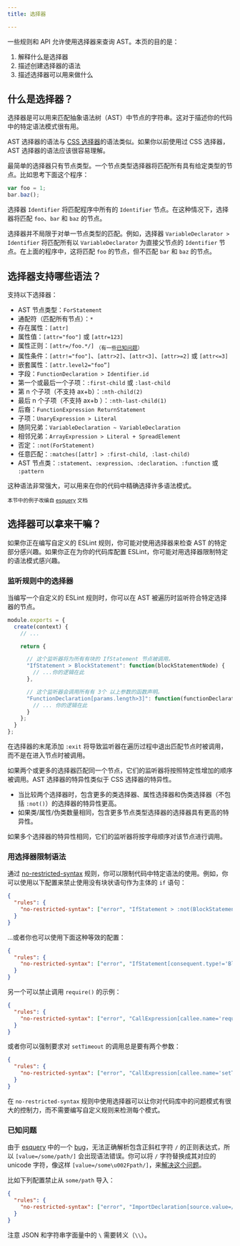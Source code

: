 ```yaml
---
title: 选择器

---
```


一些规则和 API 允许使用选择器来查询 AST。本页的目的是：

1. 解释什么是选择器
1. 描述创建选择器的语法
1. 描述选择器可以用来做什么

## 什么是选择器？

选择器是可以用来匹配抽象语法树（AST）中节点的字符串。这对于描述你的代码中的特定语法模式很有用。

AST 选择器的语法与 [CSS 选择器](https://developer.mozilla.org/en-US/docs/Web/CSS/CSS_Selectors)的语法类似。如果你以前使用过 CSS 选择器，AST 选择器的语法应该很容易理解。

最简单的选择器只有节点类型。一个节点类型选择器将匹配所有具有给定类型的节点。比如思考下面这个程序：

```js
var foo = 1;
bar.baz();
```

选择器 `Identifier` 将匹配程序中所有的 `Identifier` 节点。在这种情况下，选择器将匹配 `foo`、`bar` 和 `baz` 的节点。

选择器并不局限于对单一节点类型的匹配。例如，选择器 `VariableDeclarator > Identifier` 将匹配所有以 `VariableDeclarator` 为直接父节点的 `Identifier` 节点。在上面的程序中，这将匹配 `foo` 的节点，但不匹配 `bar` 和 `baz` 的节点。

## 选择器支持哪些语法？

支持以下选择器：

* AST 节点类型：`ForStatement`
* 通配符（匹配所有节点）：`*`
* 存在属性：`[attr]`
* 属性值：`[attr="foo"]` 或 `[attr=123]`
* 属性正则：`[attr=/foo.*/]` <sub>（有一些[已知问题](#已知问题)）</sub>
* 属性条件：`[attr!="foo"]`、`[attr>2]`、`[attr<3]`、`[attr>=2]` 或 `[attr<=3]`
* 嵌套属性：`[attr.level2="foo”]`
* 字段：`FunctionDeclaration > Identifier.id`
* 第一个或最后一个子项：`:first-child` 或 `:last-child`
* 第 n 个子项（不支持 ax+b）：`:nth-child(2)`
* 最后 n 个子项（不支持 ax+b ）：`:nth-last-child(1)`
* 后裔：`FunctionExpression ReturnStatement`
* 子项：`UnaryExpression > Literal`
* 随同兄弟：`VariableDeclaration ~ VariableDeclaration`
* 相邻兄弟：`ArrayExpression > Literal + SpreadElement`
* 否定：`:not(ForStatement)`
* 任意匹配：`:matches([attr] > :first-child, :last-child)`
* AST 节点类：`:statement`、`:expression`、`:declaration`、`:function` 或 `:pattern`

这种语法非常强大，可以用来在你的代码中精确选择许多语法模式。

<sup>本节中的例子改编自 [esquery](https://github.com/estools/esquery) 文档</sup>

## 选择器可以拿来干嘛？

如果你正在编写自定义的 ESLint 规则，你可能对使用选择器来检查 AST 的特定部分感兴趣。如果你正在为你的代码库配置 ESLint，你可能对用选择器限制特定的语法模式感兴趣。

### 监听规则中的选择器

当编写一个自定义的 ESLint 规则时，你可以在 AST 被遍历时监听符合特定选择器的节点。

```js
module.exports = {
  create(context) {
    // ...

    return {

      // 这个监听器将为所有有块的 IfStatement 节点被调用。
      "IfStatement > BlockStatement": function(blockStatementNode) {
        // ...你的逻辑在此
      },

      // 这个监听器会调用所有有 3个 以上参数的函数声明。
      "FunctionDeclaration[params.length>3]": function(functionDeclarationNode) {
        // ... 你的逻辑在此
      }
    };
  }
};
```

在选择器的末尾添加 `:exit` 将导致监听器在遍历过程中退出匹配节点时被调用，而不是在进入节点时被调用。

如果两个或更多的选择器匹配同一个节点，它们的监听器将按照特定性增加的顺序被调用。AST 选择器的特异性类似于 CSS 选择器的特异性。

* 当比较两个选择器时，包含更多的类选择器、属性选择器和伪类选择器（不包括 `:not()`）的选择器的特异性更高。
* 如果类/属性/伪类数量相同，包含更多节点类型选择器的选择器具有更高的特异性。

如果多个选择器的特异性相同，它们的监听器将按字母顺序对该节点进行调用。

### 用选择器限制语法

通过 [no-restricted-syntax](../rules/no-restricted-syntax) 规则，你可以限制代码中特定语法的使用。例如，你可以使用以下配置来禁止使用没有块状语句作为主体的 `if` 语句：

```json
{
  "rules": {
    "no-restricted-syntax": ["error", "IfStatement > :not(BlockStatement).consequent"]
  }
}
```

...或者你也可以使用下面这种等效的配置：

```json
{
  "rules": {
    "no-restricted-syntax": ["error", "IfStatement[consequent.type!='BlockStatement']"]
  }
}
```

另一个可以禁止调用 `require()` 的示例：

```json
{
  "rules": {
    "no-restricted-syntax": ["error", "CallExpression[callee.name='require']"]
  }
}
```

或者你可以强制要求对 `setTimeout` 的调用总是要有两个参数：

```json
{
  "rules": {
    "no-restricted-syntax": ["error", "CallExpression[callee.name='setTimeout'][arguments.length!=2]"]
  }
}
```

在 `no-restricted-syntax` 规则中使用选择器可以让你对代码库中的问题模式有很大的控制力，而不需要编写自定义规则来检测每个模式。

### 已知问题

由于 [esquery](https://github.com/estools/esquery) 中的一个 [bug](https://github.com/estools/esquery/issues/68)，无法正确解析包含正斜杠字符 `/` 的正则表达式，所以 `[value=/some/path/]` 会出现语法错误。你可以将 `/` 字符替换成其对应的 unicode 字符，像这样 `[value=/some\u002Fpath/]`，来[解决这个问题](https://github.com/estools/esquery/issues/68)。

比如下列配置禁止从 `some/path` 导入：

```json
{
  "rules": {
    "no-restricted-syntax": ["error", "ImportDeclaration[source.value=/^some\\u002Fpath$/]"]
  }
}
```

注意 JSON 和字符串字面量中的 `\` 需要转义（`\\`）。
